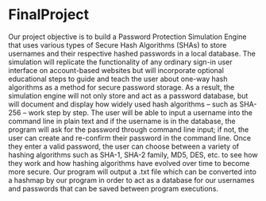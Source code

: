 # FinalProject
Our project objective is to build a Password Protection Simulation Engine that uses various types of Secure Hash Algorithms (SHAs) to store usernames and their respective hashed passwords in a local database. The simulation will replicate the functionality of any ordinary sign-in user interface on account-based websites but will incorporate optional educational steps to guide and teach the user about one-way hash algorithms as a method for secure password storage. As a result, the simulation engine will not only store and act as a password database, but will document and display how widely used hash algorithms –  such as SHA-256 – work step by step.  The user will be able to input a username into the command line in plain text and if the username is in the database, the program will ask for the password through command line input; if not, the user can create and re-confirm their password in the command line. Once they enter a valid password, the user can choose between a variety of hashing algorithms such as SHA-1, SHA-2 family, MD5, DES, etc. to see how they work and how hashing algorithms have evolved over time to become more secure. Our program will output a .txt file which can be converted into a hashmap by our program in order to act as a database for our usernames and passwords that can be saved between program executions. 
